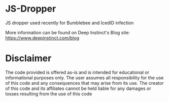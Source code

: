 # JS-Dropper
JS dropper used recently for Bumblebee and IcedID infection

More information can be found on Deep Instinct's Blog site:
https://www.deepinstinct.com/blog

# Disclaimer
The code provided is offered as-is and is intended for educational or informational purposes only. The user assumes all responsibility for the use of this code and any consequences that may arise from its use. The creator of this code and its affiliates cannot be held liable for any damages or losses resulting from the use of this code
